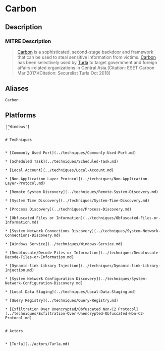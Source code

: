 
# Carbon

## Description

### MITRE Description

> [Carbon](https://attack.mitre.org/software/S0335) is a sophisticated, second-stage backdoor and framework that can be used to steal sensitive information from victims. [Carbon](https://attack.mitre.org/software/S0335) has been selectively used by [Turla](https://attack.mitre.org/groups/G0010) to target government and foreign affairs-related organizations in Central Asia.(Citation: ESET Carbon Mar 2017)(Citation: Securelist Turla Oct 2018)

## Aliases

```
Carbon
```

## Platforms

```
['Windows']
``

# Techniques


* [Commonly Used Port](../techniques/Commonly-Used-Port.md)

* [Scheduled Task](../techniques/Scheduled-Task.md)
    
* [Local Account](../techniques/Local-Account.md)
    
* [Non-Application Layer Protocol](../techniques/Non-Application-Layer-Protocol.md)
    
* [Remote System Discovery](../techniques/Remote-System-Discovery.md)
    
* [System Time Discovery](../techniques/System-Time-Discovery.md)
    
* [Process Discovery](../techniques/Process-Discovery.md)
    
* [Obfuscated Files or Information](../techniques/Obfuscated-Files-or-Information.md)
    
* [System Network Connections Discovery](../techniques/System-Network-Connections-Discovery.md)
    
* [Windows Service](../techniques/Windows-Service.md)
    
* [Deobfuscate/Decode Files or Information](../techniques/Deobfuscate-Decode-Files-or-Information.md)
    
* [Dynamic-link Library Injection](../techniques/Dynamic-link-Library-Injection.md)
    
* [System Network Configuration Discovery](../techniques/System-Network-Configuration-Discovery.md)
    
* [Local Data Staging](../techniques/Local-Data-Staging.md)
    
* [Query Registry](../techniques/Query-Registry.md)
    
* [Exfiltration Over Unencrypted/Obfuscated Non-C2 Protocol](../techniques/Exfiltration-Over-Unencrypted-Obfuscated-Non-C2-Protocol.md)
    

# Actors


* [Turla](../actors/Turla.md)

